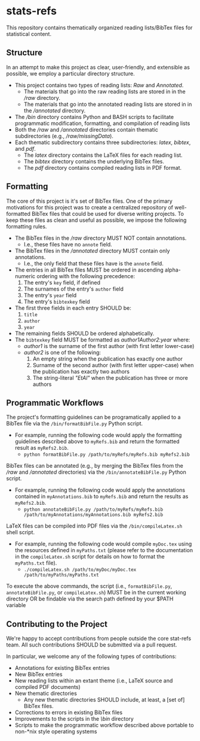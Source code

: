 # stats-refs

This repository contains thematically organized reading lists/BibTex files for
statistical content.

## Structure
In an attempt to make this project as clear, user-friendly, and extensible as
possible, we employ a particular directory structure.
- This project contains two types of reading lists: *Raw* and *Annotated*.
  - The materials that go into the raw reading lists are stored in in the */raw*
    directory.
  - The materials that go into the annotated reading lists are stored in in the
    */annotated* directory.
- The */bin* directory contains Python and BASH scripts to facilitate
  programmatic modification, formatting, and compilation of reading lists
- Both the */raw* and */annotated* directories contain thematic subdirectories
  (e.g., */raw/missingData*).
- Each thematic subdirectory contains three subdirectories: *latex*, *bibtex*,
  and *pdf*.
  - The *latex* directory contains the LaTeX files for each reading list.
  - The *bibtex* directory contains the underlying BibTex files.
  - The *pdf* directory contains compiled reading lists in PDF format.
  
## Formatting
The core of this project is it's set of BibTex files. One of the primary
motivations for this project was to create a centralized repository of
well-formatted BibTex files that could be used for diverse writing projects. To
keep these files as clean and useful as possible, we impose the following 
formatting rules.
- The BibTex files in the */raw* directory MUST NOT contain annotations.
  - I.e., these files have no `annote` field.
- The BibTex files in the */annotated* directory MUST contain only annotations.
  - I.e., the only field that these files have is the `annote` field.
- The entries in all BibTex files MUST be ordered in ascending alpha-numeric
  ordering with the following precedence:
  1. The entry's `key` field, if defined
  1. The surnames of the entry's `author` field
  1. The entry's `year` field
  1. The entry's `bibtexkey` field
- The first three fields in each entry SHOULD be:
  1. `title`
  1. `author`
  1. `year`
- The remaining fields SHOULD be ordered alphabetically.
- The `bibtexkey` field MUST be formatted as *author1Author2:year* where:
  - *author1* is the surname of the first author (with first letter lower-case)
  - *author2* is one of the following:
	1. An empty string when the publication has exactly one author
    1. Surname of the second author (with first letter upper-case) when the
       publication has exactly two authors
	1. The string-literal *"EtAl"* when the publication has three or more
       authors

## Programmatic Workflows
The project's formatting guidelines can be programatically applied to a BibTex
file via the `/bin/formatBibFile.py` Python script.
- For example, running the following code would apply the formatting guidelines
  described above to `myRefs.bib` and return the formatted result as
  `myRefs2.bib`.
  - `python formatBibFile.py /path/to/myRefs/myRefs.bib myRefs2.bib`
  
BibTex files can be annotated (e.g., by merging the BibTex files from the */raw*
and */annotated* directories) via the `/bin/annotateBibFile.py` Python script.
- For example, running the following code would apply the annotations contained
  in `myAnnotations.bib` to `myRefs.bib` and return the results as
  `myRefs2.bib`.
  - `python annotateBibFile.py /path/to/myRefs/myRefs.bib
    /path/to/myAnnotations/myAnnotations.bib myRefs2.bib`
  
LaTeX files can be compiled into PDF files via the `/bin/compileLatex.sh`
shell script.
- For example, running the following code would compile `myDoc.tex` using the
  resources defined in `myPaths.txt` (please refer to the documentation in the
  `compileLatex.sh` script for details on how to format the `myPaths.txt` file).
  - `./compileLatex.sh /path/to/myDoc/myDoc.tex /path/to/myPaths/myPaths.txt`

To execute the above commands, the script (i.e., `formatBibFile.py`,
`annotateBibFile.py`, or `compileLatex.sh`) MUST be in the current working
directory OR be findable via the search path defined by your $PATH variable

## Contributing to the Project
We're happy to accept contributions from people outside the core stat-refs
team. All such contributions SHOULD be submitted via a pull request.

In particular, we welcome any of the following types of contributions:
- Annotations for existing BibTex entries
- New BibTex entries
- New reading lists within an extant theme (i.e., LaTeX source and compiled PDF
  documents)
- New thematic directories
  - Any new thematic directories SHOULD include, at least, a [set of] BibTex
    files.
- Corrections to errors in existing BibTex files
- Improvements to the scripts in the *\bin* directory
- Scripts to make the programmatic workflow described above portable to non-*nix
  style operating systems
